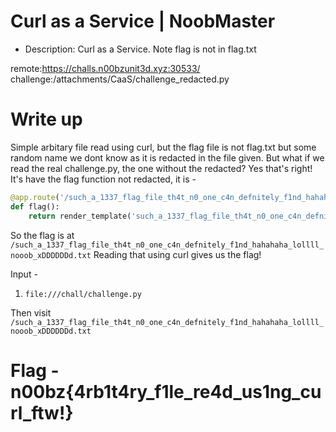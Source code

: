 # Curl as a Service | NoobMaster
- Description: Curl as a Service. Note flag is not in flag.txt

remote:https://challs.n00bzunit3d.xyz:30533/
challenge:/attachments/CaaS/challenge_redacted.py

# Write up
Simple arbitary file read using curl, but the flag file is not flag.txt but some random name we dont know as it is redacted in the file given. But what if we read the real challenge.py, the one without the redacted? Yes that's right! It's have the flag function not redacted, it is - 


```py
@app.route('/such_a_1337_flag_file_th4t_n0_one_c4n_defnitely_f1nd_hahahaha_lollll_nooob_xDDDDDDd.txt')
def flag():
    return render_template('such_a_1337_flag_file_th4t_n0_one_c4n_defnitely_f1nd_hahahaha_lollll_nooob_xDDDDDDd.txt')
```


So the flag is at `/such_a_1337_flag_file_th4t_n0_one_c4n_defnitely_f1nd_hahahaha_lollll_nooob_xDDDDDDd.txt` Reading that using curl gives us the flag!


Input - 



1) `file:///chall/challenge.py`


Then visit `/such_a_1337_flag_file_th4t_n0_one_c4n_defnitely_f1nd_hahahaha_lollll_nooob_xDDDDDDd.txt`


# Flag - n00bz{4rb1t4ry_f1le_re4d_us1ng_curl_ftw!}

